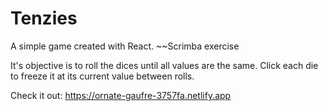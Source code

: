 # Tenzies

A simple game created with React.
~~Scrimba exercise

It's objective is to roll the dices until all values are the same.
Click each die to freeze it at its current value between rolls.

Check it out: https://ornate-gaufre-3757fa.netlify.app
